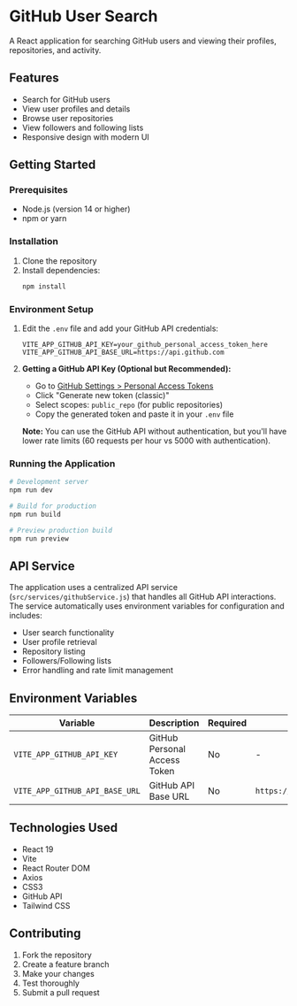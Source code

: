 # GitHub User Search

A React application for searching GitHub users and viewing their profiles, repositories, and activity.

## Features

- Search for GitHub users
- View user profiles and details
- Browse user repositories
- View followers and following lists
- Responsive design with modern UI

## Getting Started

### Prerequisites

- Node.js (version 14 or higher)
- npm or yarn

### Installation

1. Clone the repository
2. Install dependencies:
   ```bash
   npm install
   ```

### Environment Setup


1. Edit the `.env` file and add your GitHub API credentials:
   ```env
   VITE_APP_GITHUB_API_KEY=your_github_personal_access_token_here
   VITE_APP_GITHUB_API_BASE_URL=https://api.github.com
   ```

2. **Getting a GitHub API Key (Optional but Recommended):**
   - Go to [GitHub Settings > Personal Access Tokens](https://github.com/settings/tokens)
   - Click "Generate new token (classic)"
   - Select scopes: `public_repo` (for public repositories)
   - Copy the generated token and paste it in your `.env` file

   **Note:** You can use the GitHub API without authentication, but you'll have lower rate limits (60 requests per hour vs 5000 with authentication).

### Running the Application

```bash
# Development server
npm run dev

# Build for production
npm run build

# Preview production build
npm run preview
```

## API Service

The application uses a centralized API service (`src/services/githubService.js`) that handles all GitHub API interactions. The service automatically uses environment variables for configuration and includes:

- User search functionality
- User profile retrieval
- Repository listing
- Followers/Following lists
- Error handling and rate limit management

## Environment Variables

| Variable | Description | Required | Default |
|----------|-------------|----------|---------|
| `VITE_APP_GITHUB_API_KEY` | GitHub Personal Access Token | No | - |
| `VITE_APP_GITHUB_API_BASE_URL` | GitHub API Base URL | No | `https://api.github.com` |

## Technologies Used

- React 19
- Vite
- React Router DOM
- Axios
- CSS3
- GitHub API
- Tailwind CSS

## Contributing

1. Fork the repository
2. Create a feature branch
3. Make your changes
4. Test thoroughly
5. Submit a pull request
